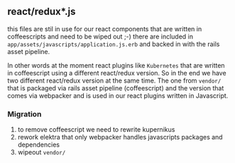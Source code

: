 ## react/redux*.js
this files are stil in use for our react components that are written in coffeescripts and need to be wiped out ;-) there are included in 
`app/assets/javascripts/application.js.erb` and backed in with the rails asset pipeline.

In other words at the moment react plugins like `Kubernetes` that are written in coffeescript using a different react/redux version. 
So in the end we have two different react/redux version at the same time. The one from `vendor/` that is packaged via rails asset pipeline (coffeescript) and 
the version that comes via webpacker and is used in our react plugins written in Javascript.

### Migration
1. to remove coffeescript we need to rewrite kupernikus
2. rework elektra that only webpacker handles javascripts packages and dependencies
3. wipeout `vendor/`